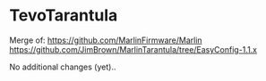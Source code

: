 # TevoTarantula

Merge of:
https://github.com/MarlinFirmware/Marlin
https://github.com/JimBrown/MarlinTarantula/tree/EasyConfig-1.1.x

No additional changes (yet)..

